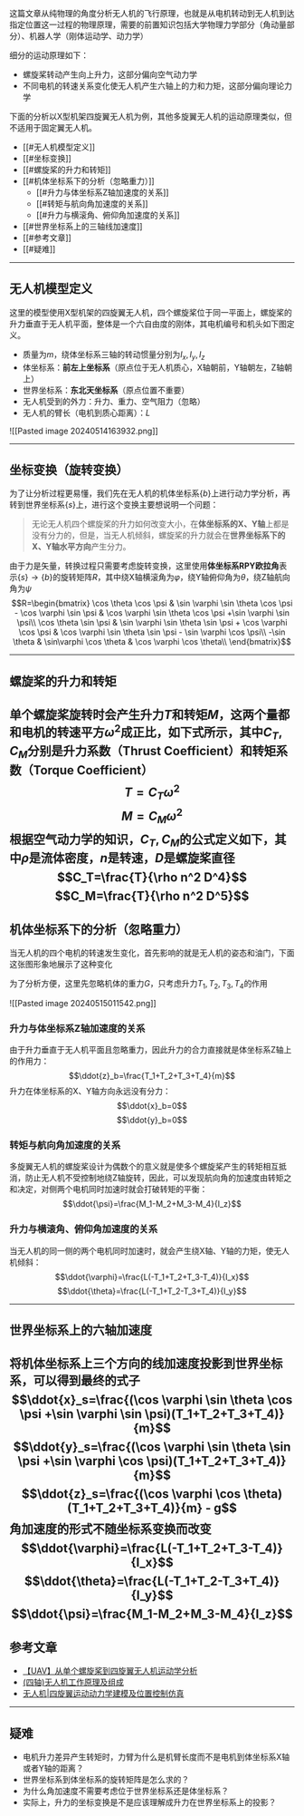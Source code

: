 这篇文章从纯物理的角度分析无人机的飞行原理，也就是从电机转动到无人机到达指定位置这一过程的物理原理，需要的前置知识包括大学物理力学部分（角动量部分）、机器人学（刚体运动学、动力学）

细分的运动原理如下：

+ 螺旋桨转动产生向上升力，这部分偏向空气动力学
+ 不同电机的转速关系变化使无人机产生六轴上的力和力矩，这部分偏向理论力学

下面的分析以X型机架四旋翼无人机为例，其他多旋翼无人机的运动原理类似，但不适用于固定翼无人机。

+ [[#无人机模型定义]]
+ [[#坐标变换]]
+ [[#螺旋桨的升力和转矩]]
+ [[#机体坐标系下的分析（忽略重力）]]
	+ [[#升力与体坐标系Z轴加速度的关系]]
	+ [[#转矩与航向角加速度的关系]]
	+ [[#升力与横滚角、俯仰角加速度的关系]]
+ [[#世界坐标系上的三轴线加速度]]
+ [[#参考文章]]
+ [[#疑难]]

---
## 无人机模型定义 

这里的模型使用X型机架的四旋翼无人机，四个螺旋桨位于同一平面上，螺旋桨的升力垂直于无人机平面，整体是一个六自由度的刚体，其电机编号和机头如下图定义。

+ 质量为$m$，绕体坐标系三轴的转动惯量分别为$I_x,I_y,I_z$
+ 体坐标系：**前左上坐标系**（原点位于无人机质心，X轴朝前，Y轴朝左，Z轴朝上）
+ 世界坐标系：**东北天坐标系**（原点位置不重要）
+ 无人机受到的外力：升力、重力、空气阻力（忽略）
+ 无人机的臂长（电机到质心距离）：$L$

![[Pasted image 20240514163932.png]]

---
## 坐标变换（旋转变换）

为了让分析过程更易懂，我们先在无人机的机体坐标系$\{b\}$上进行动力学分析，再转到世界坐标系$\{s\}$上，进行这个变换主要想说明一个问题：

>无论无人机四个螺旋桨的升力如何改变大小，在**体坐标系的X、Y轴**上都是没有分力的，但是，当无人机倾斜，螺旋桨的升力就会在**世界坐标系下的X、Y轴水平方向**产生分力。

由于力是矢量，转换过程只需要考虑旋转变换，这里使用**体坐标系RPY欧拉角**表示$\{s\} \to \{b\}$的旋转矩阵$R$，其中绕X轴横滚角为$\varphi$，绕Y轴俯仰角为$\theta$，绕Z轴航向角为$\psi$
$$R=\begin{bmatrix}
\cos \theta \cos \psi & \sin  \varphi \sin \theta \cos \psi - \cos \varphi \sin \psi & \cos  \varphi \sin \theta \cos \psi +\sin \varphi \sin \psi\\ 
\cos \theta \sin \psi & \sin \varphi \sin \theta \sin \psi + \cos \varphi \cos \psi & \cos  \varphi \sin \theta \sin \psi - \sin \varphi \cos \psi\\ 
-\sin \theta & \sin\varphi \cos \theta & \cos \varphi \cos \theta\\
\end{bmatrix}$$

---
## 螺旋桨的升力和转矩

单个螺旋桨旋转时会产生升力$T$和转矩$M$，这两个量都和电机的转速平方$\omega^2$成正比，如下式所示，其中$C_T, C_M$分别是升力系数（Thrust Coefficient）和转矩系数（Torque Coefficient）
$$T=C_T\omega^2$$
$$M=C_M\omega^2$$
根据空气动力学的知识，$C_T, C_M$的公式定义如下，其中$\rho$是流体密度，$n$是转速，$D$是螺旋桨直径
$$C_T=\frac{T}{\rho n^2 D^4}$$
$$C_M=\frac{T}{\rho n^2 D^5}$$
---
## 机体坐标系下的分析（忽略重力）

当无人机的四个电机的转速发生变化，首先影响的就是无人机的姿态和油门，下面这张图形象地展示了这种变化

为了分析方便，这里先忽略机体的重力$G$，只考虑升力$T_1,T_2,T_3,T_4$的作用

![[Pasted image 20240515011542.png]]

### 升力与体坐标系Z轴加速度的关系

由于升力垂直于无人机平面且忽略重力，因此升力的合力直接就是体坐标系Z轴上的作用力：
$$\ddot{z}_b=\frac{T_1+T_2+T_3+T_4}{m}$$
升力在体坐标系的X、Y轴方向永远没有分力：
$$\ddot{x}_b=0$$
$$\ddot{y}_b=0$$
### 转矩与航向角加速度的关系

多旋翼无人机的螺旋桨设计为偶数个的意义就是使多个螺旋桨产生的转矩相互抵消，防止无人机不受控制地绕Z轴旋转，因此，可以发现航向角的加速度由转矩之和决定，对侧两个电机同时加速时就会打破转矩的平衡：
$$\ddot{\psi}=\frac{M_1-M_2+M_3-M_4}{I_z}$$
### 升力与横滚角、俯仰角加速度的关系

当无人机的同一侧的两个电机同时加速时，就会产生绕X轴、Y轴的力矩，使无人机倾斜：
$$\ddot{\varphi}=\frac{L(-T_1+T_2+T_3-T_4)}{I_x}$$
$$\ddot{\theta}=\frac{L(-T_1+T_2-T_3+T_4)}{I_y}$$

---
## 世界坐标系上的六轴加速度

将机体坐标系上三个方向的线加速度投影到世界坐标系，可以得到最终的式子
$$\ddot{x}_s=\frac{(\cos  \varphi \sin \theta \cos \psi +\sin \varphi \sin \psi)(T_1+T_2+T_3+T_4)}{m}$$
$$\ddot{y}_s=\frac{(\cos  \varphi \sin \theta \sin \psi +\sin \varphi \cos \psi)(T_1+T_2+T_3+T_4)}{m}$$
$$\ddot{z}_s=\frac{(\cos \varphi \cos \theta)(T_1+T_2+T_3+T_4)}{m} - g$$
角加速度的形式不随坐标系变换而改变
$$\ddot{\varphi}=\frac{L(-T_1+T_2+T_3-T_4)}{I_x}$$
$$\ddot{\theta}=\frac{L(-T_1+T_2-T_3+T_4)}{I_y}$$
$$\ddot{\psi}=\frac{M_1-M_2+M_3-M_4}{I_z}$$
---
## 参考文章

+ [【UAV】从单个螺旋桨到四旋翼无人机运动学分析](https://blog.csdn.net/weixin_36815313/article/details/121767869?ops_request_misc=&request_id=&biz_id=102&utm_term=%E6%97%A0%E4%BA%BA%E6%9C%BA%E8%9E%BA%E6%97%8B%E6%A1%A8%E8%BD%AC%E9%80%9F%E5%92%8C%E5%8D%87%E5%8A%9B%E7%9A%84%E5%85%B3%E7%B3%BB&utm_medium=distribute.pc_search_result.none-task-blog-2~all~sobaiduweb~default-3-121767869.142^v100^pc_search_result_base2&spm=1018.2226.3001.4187)
+ [(四轴)无人机工作原理及组成](https://blog.csdn.net/qq_20173195/article/details/127088033?ops_request_misc=&request_id=&biz_id=102&utm_term=%E6%97%A0%E4%BA%BA%E6%9C%BA%E8%BF%90%E5%8A%A8%E5%AD%A6&utm_medium=distribute.pc_search_result.none-task-blog-2~all~sobaiduweb~default-2-127088033.142^v100^pc_search_result_base2)
+ [无人机|四旋翼运动动力学建模及位置控制仿真](https://blog.csdn.net/m0_46182398/article/details/136459743?ops_request_misc=%257B%2522request%255Fid%2522%253A%2522171559323716800225592234%2522%252C%2522scm%2522%253A%252220140713.130102334..%2522%257D&request_id=171559323716800225592234&biz_id=0&utm_medium=distribute.pc_search_result.none-task-blog-2~all~sobaiduend~default-1-136459743-null-null.142^v100^pc_search_result_base2&utm_term=%E6%97%A0%E4%BA%BA%E6%9C%BA%E8%BF%90%E5%8A%A8%E5%AD%A6&spm=1018.2226.3001.4187)

---
## 疑难

+ 电机升力差异产生转矩时，力臂为什么是机臂长度而不是电机到体坐标系X轴或者Y轴的距离？
+ 世界坐标系到体坐标系的旋转矩阵是怎么求的？
+ 为什么角加速度不需要考虑位于世界坐标系还是体坐标系？
+ 实际上，升力的坐标变换是不是应该理解成升力在世界坐标系上的投影？